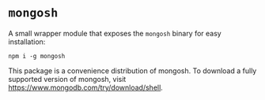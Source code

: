 # `mongosh`

A small wrapper module that exposes the `mongosh` binary for easy installation:

```
npm i -g mongosh
```

This package is a convenience distribution of mongosh. To download a fully supported version
of mongosh, visit https://www.mongodb.com/try/download/shell.
